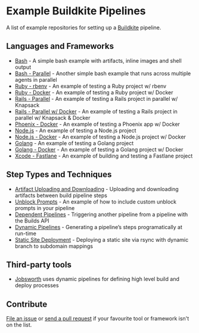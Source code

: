 # Example Buildkite Pipelines

A list of example repositories for setting up a [Buildkite](https://buildkite.com/) pipeline.

## Languages and Frameworks

* [Bash](https://github.com/buildkite/bash-example) - A simple bash example with artifacts, inline images and shell output
* [Bash - Parallel](https://github.com/buildkite/bash-parallel-example) - Another simple bash example that runs across multiple agents in parallel
* [Ruby - rbenv](https://github.com/buildkite/ruby-rbenv-example) - An example of testing a Ruby project w/ rbenv
* [Ruby - Docker](https://github.com/buildkite/ruby-docker-example) - An example of testing a Ruby project w/ Docker
* [Rails - Parallel](https://github.com/buildkite/rails-parallel-example) - An example of testing a Rails project in parallel w/ Knapsack
* [Rails - Parallel w/ Docker](https://github.com/buildkite/rails-docker-parallel-example) - An example of testing a Rails project in parallel w/ Knapsack & Docker
* [Phoenix - Docker](https://github.com/lukerollans/phoenix-docker-example) - An example of testing a Phoenix app w/ Docker
* [Node.js](https://github.com/buildkite/nodejs-example) - An example of testing a Node.js project
* [Node.js - Docker](https://github.com/buildkite/nodejs-docker-example) - An example of testing a Node.js project w/ Docker
* [Golang](https://github.com/buildkite/golang-example) - An example of testing a Golang project
* [Golang - Docker](https://github.com/buildkite/golang-docker-example) - An example of testing a Golang project w/ Docker
* [Xcode - Fastlane](https://github.com/buildkite/buildkite-fastlane-demo) - An example of building and testing a Fastlane project

## Step Types and Techniques

* [Artifact Uploading and Downloading](https://github.com/buildkite/artifacts-example) - Uploading and downloading artifacts between build pipeline steps
* [Unblock Prompts](https://github.com/buildkite/unblock-prompt-example) - An example of how to include custom unblock prompts in your pipeline
* [Dependent Pipelines](https://github.com/buildkite/dependent-pipeline-example) - Triggering another pipeline from a pipeline with the Builds API
* [Dynamic Pipelines](https://github.com/buildkite/dynamic-pipeline-example) - Generating a pipeline’s steps programatically at run-time
* [Static Site Deployment](https://github.com/buildkite/static-site-deployment-example) - Deploying a static site via rsync with dynamic branch to subdomain mappings

## Third-party tools

* [Jobsworth](https://github.com/saymedia/jobsworth) uses dynamic pipelines for defining high level build and deploy processes

## Contribute

[File an issue](https://github.com/buildkite/sample-pipelines/issues) or [send a pull request](https://github.com/buildkite/sample-pipelines/pulls) if your favourite tool or framework isn't on the list.
